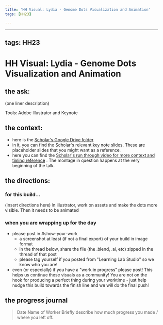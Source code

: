 ```yaml
---
title: 'HH Visual: Lydia - Genome Dots Visualization and Animation'
tags: [HH23]

---
```


---
tags: HH23
---

# HH Visual: Lydia - Genome Dots Visualization and Animation
## the ask:
(one liner description)

Tools: Adobe Illustrator and Keynote



## the context:
* here is the [Scholar's Google Drive folder](https://drive.google.com/drive/folders/1YKb7SZXXdjAd8hIjghmLISCc417sw-wL)
* in it, you can find the [Scholar's relevant key note slides](https://drive.google.com/drive/folders/1GvtK1H7ECMTfMiUYwHva9lPe0S6GvF6c). These are placeholder slides that you might want as a reference.
* here you can find the [Scholar's run through video for more context and timing reference](https://drive.google.com/file/d/145hAK-CCJX7KA6_ymiASec3uRXYPOG7C/view?usp=share_link) . The montage in question happens at the very beginning of the talk.

## the directions:
### for this build...
(insert directions here)
In illustrator, work on assets and make the dots more visible. 
Then it needs to be animated

### when you are wrapping up for the day
* please post in #show-your-work
    * a screenshot at least (if not a final export) of your build in image format
    * in the thread below, share the file (the .blend, .ai, etc) zipped in the thread of that post
    * please tag yourself if you posted from "Learning Lab Studio" so we know who you are!
* even (or especially) if you have a "work in progress" please post! This helps us continue these visuals as a community! You are not on the hook for producing a perfect thing during your worktime - just help nudge this build towards the finish line and we will do the final push!


## the progress journal
> Date
> Name of Worker
> Briefly describe how much progress you made / where you left off.
